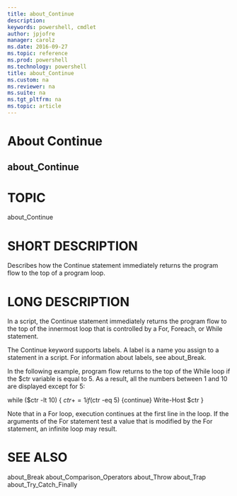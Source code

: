 ```yaml
---
title: about_Continue
description: 
keywords: powershell, cmdlet
author: jpjofre
manager: carolz
ms.date: 2016-09-27
ms.topic: reference
ms.prod: powershell
ms.technology: powershell
title: about_Continue
ms.custom: na
ms.reviewer: na
ms.suite: na
ms.tgt_pltfrm: na
ms.topic: article
---
```

# About Continue
## about_Continue
# TOPIC

about_Continue

# SHORT DESCRIPTION

Describes how the Continue statement immediately returns the program flow
to the top of a program loop.

# LONG DESCRIPTION

In a script, the Continue statement immediately returns the program flow
to the top of the innermost loop that is controlled by a For, Foreach, or
While statement.

The Continue keyword supports labels. A label is a name you assign to a
statement in a script. For information about labels, see about_Break.

In the following example, program flow returns to the top of the While loop
if the $ctr variable is equal to 5. As a result, all the numbers between 1
and 10 are displayed except for 5:

while ($ctr -lt 10)
{
$ctr +=1
if ($ctr -eq 5) {continue}
Write-Host $ctr
}

Note that in a For loop, execution continues at the first line in the
loop. If the arguments of the For statement test a value that is
modified by the For statement, an infinite loop may result.

# SEE ALSO

about_Break
about_Comparison_Operators
about_Throw
about_Trap
about_Try_Catch_Finally

